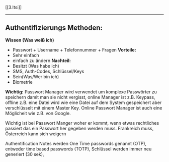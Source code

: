 [[3.Itsi]]
___
## Authentifizierungs Methoden:
**Wissen (Was weiß ich)**
- Passwort + Username + Telefonnummer + Fragen
**Vorteile:**
- Sehr einfach
- einfach zu ändern
**Nachteil:**
- Besitzt (Was habe ich)
- SMS, Auth-Codes, Schlüssel/Keys
- Sein(Was/Wer bin ich)
- Biometrie

**Wichtig:** 
Passwort Manager wird verwendet um komplexe Passwörter zu speichern damit man sie nicht vergisst, online Manager ist z.B. Keypass, offline z.B. eine Datei wird wie eine Datei auf dem System gespeichert aber verschlüsselt mit einem Master Key. Online Passwort Manager ist auch eine Möglicheit wie z.B. von Google.

Wichtig ist bei Passwort Manger woher er kommt, wenn etwas rechtliches passiert das ein Passwort her gegeben werden muss. Frankreich muss, Österreich kann sich weigern

Authentification Notes werden One Time passwords genannt (OTP), entweder time based passwords (TOTP), Schlüssel werden immer neu generiert (30 sek),